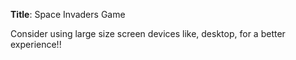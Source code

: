 **Title**: Space Invaders Game

Consider using large size screen devices like, desktop, for a better experience!!
